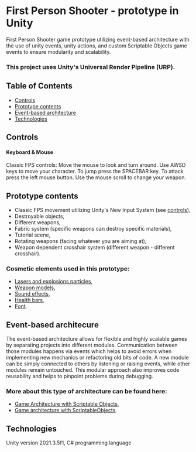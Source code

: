 # First Person Shooter - prototype in Unity

First Person Shooter game prototype utilizing event-based architecture with the use of unity events, unity actions, and custom Scriptable Objects game events to ensure modularity and scalability.
### This project uses Unity's Universal Render Pipeline (URP).

## Table of Contents

* [Controls](#Controls)
* [Prototype contents](#Prototype-contents)
* [Event-based architecture](#Event-based-architecture)
* [Technologies](#Technologies)

## Controls

#### Keyboard & Mouse
Classic FPS controls:
Move the mouse to look and turn around. Use AWSD keys to move your character. To jump press the SPACEBAR key. To attack press the left mouse button. Use the mouse scroll to change your weapon.

## Prototype contents

* Classic FPS movement utilizing Unity's New Input System (see [controls](#controls)),
* Destroyable objects,
* Different weapons,
* Fabric system (specific weapons can destroy specific materials),
* Tutorial scene,
* Rotating weapons (facing whatever you are aiming at),
* Weapon dependent crosshair system (different weapon - different crosshair).

### Cosmetic elements used in this prototype:
* [Lasers and explosions particles](https://assetstore.unity.com/packages/vfx/particles/spells/rpg-vfx-bundle-133704),
* [Weapon models](https://assetstore.unity.com/packages/3d/props/weapons/weapon-master-scifi-weapon-1-lite-134423),
* [Sound effects](https://assetstore.unity.com/packages/audio/sound-fx/shooting-sound-177096),
* [Health bars](https://assetstore.unity.com/packages/2d/gui/icons/elemental-meters-173133),
* [Font](https://assetstore.unity.com/packages/2d/fonts/free-pixel-font-thaleah-140059).

## Event-based architecure

The event-based architecture allows for flexible and highly scalable games by separating projects into different modules. Communication between those modules happens via events which helps to avoid errors when implementing new mechanics or refactoring old bits of code. A new module can be simply connected to others by listening or raising events, while other modules remain untouched. This modular approach also improves code reusability and helps to pinpoint problems during debugging.

### More about this type of architecture can be found here:
* [Game Architecture with Scriptable Objects](https://youtu.be/raQ3iHhE_Kk?si=w9i9lRURwXUbgs6x),
* [Game architecture with ScriptableObjects](https://youtu.be/WLDgtRNK2VE?si=GlHQINsp48bGBXC7).

## Technologies
Unity version 2021.3.5f1, C# programming language
